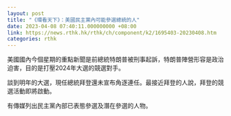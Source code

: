 ```yaml
---
layout: post
title: "《環看天下》：美國民主黨內可能參選總統的人"
date: 2023-04-08 07:40:11.000000000 +08:00
link: https://news.rthk.hk/rthk/ch/component/k2/1695403-20230408.htm
categories: rthk
---
```


美國國內今個星期的重點新聞是前總統特朗普被刑事起訴，特朗普陣營形容是政治迫害，目的是打壓2024年大選的競選對手。

談到明年的大選，現任總統拜登還未宣布角逐連任。最接近拜登的人說，拜登的競選活動即將啟動。

有傳媒列出民主黨內部已表態參選及潛在參選的人物。
